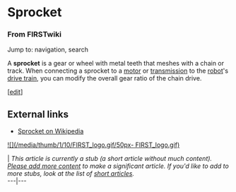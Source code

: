 # Sprocket

### From FIRSTwiki

Jump to: navigation, search

A **sprocket** is a gear or wheel with metal teeth that meshes with a chain or
track. When connecting a sprocket to a [motor](/index.php/Motor "Motor" ) or
[transmission](/index.php/Transmission "Transmission" ) to the
[robot](/index.php/Robot "Robot" )'s [drive train](/index.php/Drive_train
"Drive train" ), you can modify the overall gear ratio of the chain drive.

[[edit](/index.php?title=Sprocket&action=edit&section=1 "Edit section:
External links" )]

##  External links

  * [Sprocket on Wikipedia](http://en.wikipedia.org/wiki/Sprocket "http://en.wikipedia.org/wiki/Sprocket" )

[![](/media/thumb/1/10/FIRST_logo.gif/50px-
FIRST_logo.gif)](/index.php/Image:FIRST_logo.gif "" )

|  _This article is currently a stub (a short article without much content).
[Please add more
content](http://www.firstwiki.net/index.php?title=Sprocket&action=edit
"http://www.firstwiki.net/index.php?title=Sprocket&action=edit" ) to make a
significant article. If you'd like to add to more stubs, look at the list of
[short articles](/index.php/Special:Shortpages "Special:Shortpages" )._  
---|---  
  
